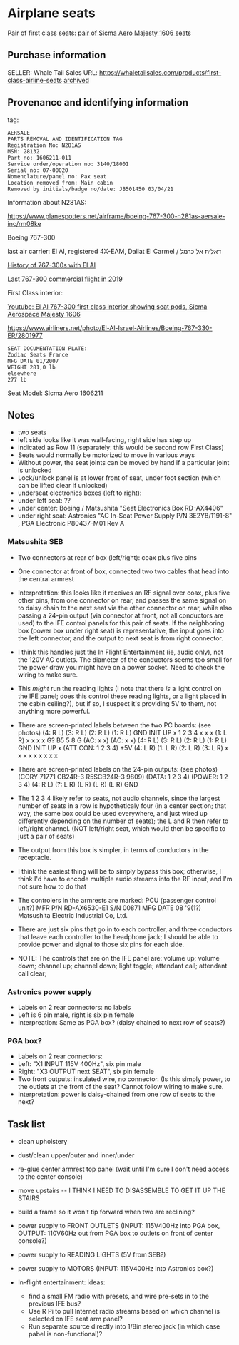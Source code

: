 # Airplane seats

Pair of first class seats:
[pair of Sicma Aero Majesty 1606 seats](https://web.archive.org/web/20230204035608/https://cdn.shopify.com/s/files/1/0549/4924/9221/products/7ddae964-57fa-4efe-aad2-4c080b0e1153_590x.jpg?v=1659049286)

## Purchase information
SELLER: Whale Tail Sales
URL: https://whaletailsales.com/products/first-class-airline-seats [archived](https://web.archive.org/web/20221006153542/https://whaletailsales.com/products/first-class-airline-seats)

## Provenance and identifying information
tag:

```
AERSALE
PARTS REMOVAL AND IDENTIFICATION TAG
Registration No: N281AS
MSN: 28132
Part no: 1606211-011
Service order/operation no: 3140/18001
Serial no: 07-00020
Nomenclature/panel no: Pax seat
Location removed from: Main cabin
Removed by initials/badge no/date: JB501450 03/04/21
```
Information about N281AS:

https://www.planespotters.net/airframe/boeing-767-300-n281as-aersale-inc/rm08ke

Boeing 767-300

last air carrier: El Al, registered 4X-EAM, Daliat El Carmel / דאלית אל כרמל

[History of 767-300s with El Al](https://www.israelairlinemuseum.org/el-al-fleet/el-al-fleet-historic/el-al-fleet-historic-boeing-767-300s/)

[Last 767-300 commercial flight in 2019](https://web.archive.org/web/20190209181344/https://worldairlinenews.com/2019/02/09/el-al-retires-the-last-boeing-767-300/)

First Class interior:

[Youtube: El Al 767-300 first class interior showing seat pods, Sicma Aerospace Majesty 1606](https://youtube.com/clip/Ugkx5eTNODJqJsnFVsUAPTpRQkua3Jl5rEdc)

https://www.airliners.net/photo/El-Al-Israel-Airlines/Boeing-767-330-ER/2801977


```
SEAT DOCUMENTATION PLATE:
Zodiac Seats France
MFG DATE 01/2007
WEIGHT 281,0 lb
elsewhere
277 lb
```

Seat Model: Sicma Aero 1606211

## Notes
* two seats
* left side looks like it was wall-facing, right side has step up
* indicated as Row 11 (separately: this would be second row First Class)
* Seats would normally be motorized to move in various ways
* Without power, the seat joints can be moved by hand if a particular joint is unlocked
* Lock/unlock panel is at lower front of seat, under foot section (which can be lifted clear if unlocked)
* underseat electronics boxes (left to right):
 * under left seat: ??
 * under center: Boeing / Matsushita "Seat Electronics Box RD-AX4406"
 * under right seat: Astronics "AC In-Seat Power Supply P/N 3E2Y8/1191-8" , PGA Electronic P80437-M01 Rev A

### Matsushita SEB
* Two connectors at rear of box (left/right): coax plus five pins
* One connector at front of box, connected two two cables that head into the central armrest
* Interpretation: this looks like it receives an RF signal over coax, plus five other pins, from one connector on rear, and passes the same signal on to daisy chain to the next seat via the other connector on rear, while also passing a 24-pin output (via connector at front, not all conductors are used) to the IFE control panels for this pair of seats. If the neighboring box (power box under right seat) is representative, the input goes into the left connector, and the output to next seat is from right connector.
* I think this handles just the In Flight Entertainment (ie, audio only), not the 120V AC outlets. The diameter of the conductors seems too small for the power draw you might have on a power socket. Need to check the wiring to make sure.
* This *might* run the reading lights (I note that there *is* a light control on the IFE panel; does this control these reading lights, or a light placed in the cabin ceiling?), but if so, I suspect it's providing 5V to them, not anything more powerful.
* There are screen-printed labels between the two PC boards: (see photos)
(4: R L) (3: R L) (2: R L) (1: R L) GND INIT UP x 1 2 3 4 x x x (1: L R) x x x x G? B5 5 8 G (AC: x x) (AC: x x)
(4: R L) (3: R L) (2: R L) (1: R L) GND INIT UP x (ATT CON: 1 2 3 4) +5V (4: L R) (1: L R) (2: L R) (3: L R) x x x x x x x x x
* There are screen-printed labels on the 24-pin outputs: (see photos)(CORY 71771 CB24R-3 R5SCB24R-3 9809)
(DATA: 1 2 3 4) (POWER: 1 2 3 4) (4: R L) (?: L R) (L R) (L R) (L R) GND
* The 1 2 3 4 likely refer to seats, not audio channels, since the largest number of seats in a row is hypotheticaly four (in a center section; that way, the same box could be used everywhere, and just wired up differently depending on the number of seats); the L and R then refer to left/right channel. (NOT left/right seat, which would then be specific to just a pair of seats)

* The output from this box is simpler, in terms of conductors in the receptacle. 
* I think the easiest thing will be to simply bypass this box; otherwise, I think I'd have to encode multiple audio streams into the RF input, and I'm not sure how to do that
* The controlers in the armrests are marked: PCU (passenger control unit?) MFR P/N RD-AX6530-E1 S/N 00871 MFG DATE 08 '9(1?) Matsushita Electric Industrial Co, Ltd.
* There are just six pins that go in to each controller, and three conductors that leave each controller to the headphone jack; I should be able to provide power and signal to those six pins for each side.

* NOTE: The controls that are on the IFE panel are: volume up; volume down; channel up; channel down; light toggle; attendant call; attendant call clear;

### Astronics power supply

* Labels on 2 rear connectors: no labels
* Left is 6 pin male, right is six pin female
* Interpreation: Same as PGA box? (daisy chained to next row of seats?)

### PGA box?

* Labels on 2 rear connectors:
* Left: "X1 INPUT 115V 400Hz", six pin male 
* Right: "X3 OUTPUT next SEAT", six pin female
* Two front outputs: insulated wire, no connector. (Is this simply power, to the outlets at the front of the seat? Cannot follow wiring to make sure.
* Interpretation: power is daisy-chained from one row of seats to the next?

## Task list

* clean upholstery

* dust/clean upper/outer and inner/under

* re-glue center armrest top panel
(wait until I'm sure I don't need access to the center console)

* move upstairs -- I THINK I NEED TO DISASSEMBLE TO GET IT UP THE STAIRS

* build a frame so it won't tip forward when two are reclining?

* power supply to FRONT OUTLETS (INPUT: 115V400Hz into PGA box, OUTPUT: 110V60Hz out from PGA box to outlets on front of center console?)

* power supply to READING LIGHTS (5V from SEB?)

* power supply to MOTORS (INPUT: 115V400Hz into Astronics box?)

* In-flight entertainment:
ideas:
  * find a small FM radio with presets, and wire pre-sets in to the previous IFE bus?
  * Use R Pi to pull Internet radio streams based on which channel is selected on IFE seat arm panel?
  * Run separate source directly into 1/8in stereo jack (in which case pabel is non-functional)?
